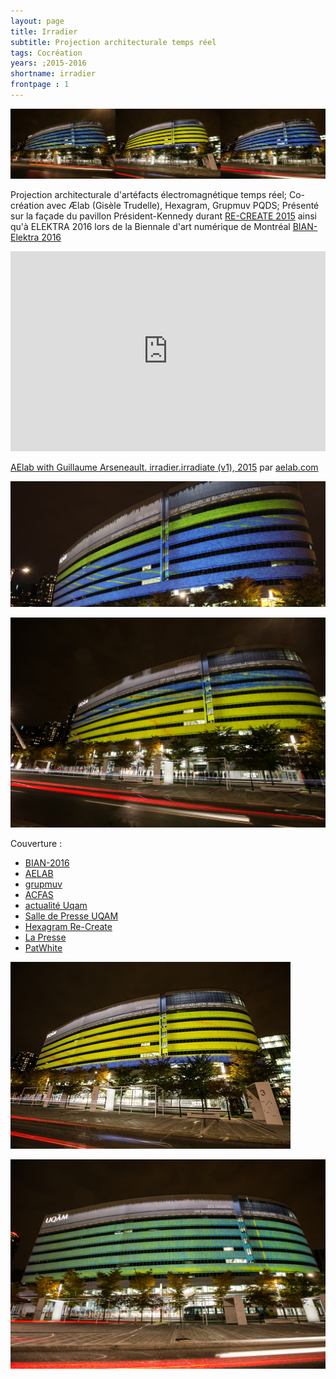 ```yaml
---
layout: page
title: Irradier
subtitle: Projection architecturale temps réel
tags: Cocréation
years: ;2015-2016
shortname: irradier
frontpage : 1
---
```

![irradier](img_irradier_01.jpg)

Projection architecturale d'artéfacts électromagnétique temps réel;
Co-création avec Ælab (Gisèle Trudelle),  Hexagram, Grupmuv PQDS;
Présenté sur la façade du pavillon Président-Kennedy durant [RE-CREATE 2015](http://www.hexagram.ca/en/activities/re-create-2015/) ainsi qu'à ELEKTRA 2016 lors de la Biennale d'art numérique de Montréal [BIAN-Elektra 2016](http://bianmontreal.ca/artistes/guillaume-arseneault) 



<iframe src="https://player.vimeo.com/video/148788802" width="100%" height="320" frameborder="0" webkitallowfullscreen mozallowfullscreen allowfullscreen></iframe>
<p><a href="https://vimeo.com/148788802">AElab with Guillaume Arseneault. irradier.irradiate (v1), 2015</a> par <a href="https://vimeo.com/user16372138">aelab.com</a> </p>


![irradier](img_irradier_02.jpg)

![irradier](img_irradier_03.jpg)

Couverture : 

* [BIAN-2016](http://bianmontreal.ca/programmation/irradier-irradiate)
* [AELAB](http://aelab.com/wp/irradier-irradiate/)
* [grupmuv](http://grupmuv.ca/?portfolio=irradier-irradiate)
* [ACFAS](http://www.acfas.ca/evenements/congres/programme/84/special/297641)
* [actualité Uqam](http://www.actualites.uqam.ca/2015/irradier-nouvelle-projection-architecturale-au-pavillon-pk)
* [Salle de Presse UQAM](https://salledepresse.uqam.ca/communiques-de-presse/general/6941-colloque-re-create-2015-les-membres-d-hexagram-presentent-leur-recherche-et-creation)
* [Hexagram Re-Create](http://www.hexagram.ca/en/activities/re-create-2015/)
* [La Presse](http://www.lapresse.ca/arts/arts-visuels/201511/04/01-4917264-colloque-re-create-a-lecole-de-la-creation.php)
* [PatWhite](http://patwhite.com/biennale-internationale-dart-numerique-bian-elektra-17-les-premiers-artistes-devoiles)

![irradier](img_irradier_04.jpg)

![irradier](img_irradier_05.jpg)